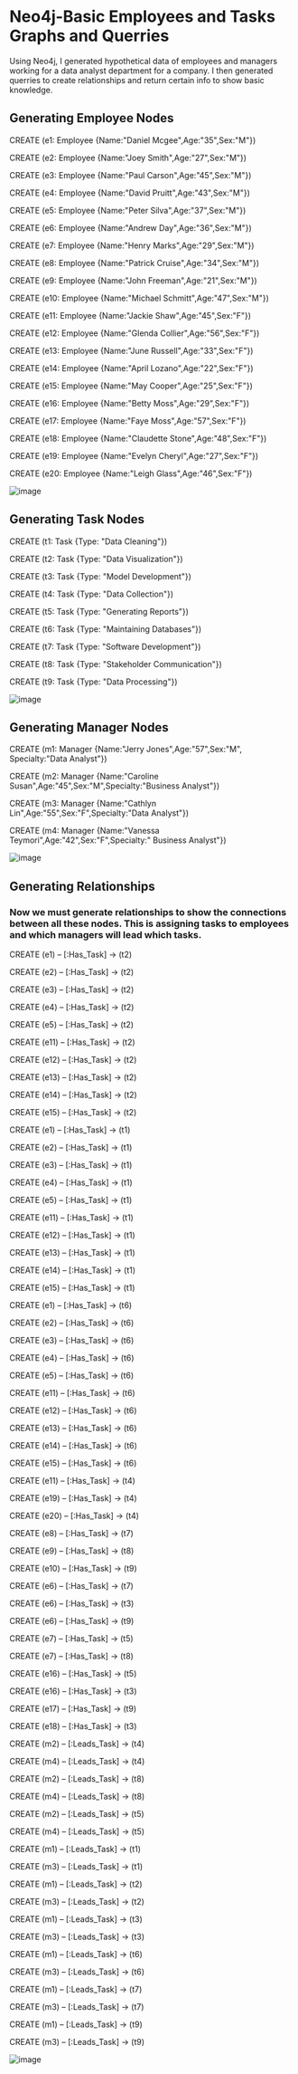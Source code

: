 # Neo4j-Basic Employees and Tasks Graphs and Querries
 Using Neo4j, I generated hypothetical data of employees and managers working for a data analyst department for a company. I then generated querries to create relationships and return certain info to show basic knowledge.
## Generating Employee Nodes
CREATE (e1: Employee {Name:"Daniel Mcgee",Age:"35",Sex:"M"})

CREATE (e2: Employee {Name:"Joey Smith",Age:"27",Sex:"M"})

CREATE (e3: Employee {Name:"Paul Carson",Age:"45",Sex:"M"})

CREATE (e4: Employee {Name:"David Pruitt",Age:"43",Sex:"M"})

CREATE (e5: Employee {Name:"Peter Silva",Age:"37",Sex:"M"})

CREATE (e6: Employee {Name:"Andrew Day",Age:"36",Sex:"M"})

CREATE (e7: Employee {Name:"Henry Marks",Age:"29",Sex:"M"})

CREATE (e8: Employee {Name:"Patrick Cruise",Age:"34",Sex:"M"})

CREATE (e9: Employee {Name:"John Freeman",Age:"21",Sex:"M"})

CREATE (e10: Employee {Name:"Michael Schmitt",Age:"47",Sex:"M"})

CREATE (e11: Employee {Name:"Jackie Shaw",Age:"45",Sex:"F"})

CREATE (e12: Employee {Name:"Glenda Collier",Age:"56",Sex:"F"})

CREATE (e13: Employee {Name:"June Russell",Age:"33",Sex:"F"})

CREATE (e14: Employee {Name:"April Lozano",Age:"22",Sex:"F"})

CREATE (e15: Employee {Name:"May Cooper",Age:"25",Sex:"F"})

CREATE (e16: Employee {Name:"Betty Moss",Age:"29",Sex:"F"})

CREATE (e17: Employee {Name:"Faye Moss",Age:"57",Sex:"F"})

CREATE (e18: Employee {Name:"Claudette Stone",Age:"48",Sex:"F"})

CREATE (e19: Employee {Name:"Evelyn Cheryl",Age:"27",Sex:"F"})

CREATE (e20: Employee {Name:"Leigh Glass",Age:"46",Sex:"F"})


![image](https://user-images.githubusercontent.com/99159437/162141866-4601fb0b-98fe-4ff6-a04c-2ac53ec48575.png)

## Generating Task Nodes
CREATE (t1: Task {Type: "Data Cleaning"})

CREATE (t2: Task {Type: "Data Visualization"})

CREATE (t3: Task {Type: "Model Development"})

CREATE (t4: Task {Type: "Data Collection"})

CREATE (t5: Task {Type: "Generating Reports"})

CREATE (t6: Task {Type: "Maintaining Databases"})

CREATE (t7: Task {Type: "Software Development"})

CREATE (t8: Task {Type: "Stakeholder Communication"})

CREATE (t9: Task {Type: "Data Processing"})


![image](https://user-images.githubusercontent.com/99159437/162142423-0d9a63f7-427f-49ce-b06d-b3f8e3aa3528.png)

## Generating Manager Nodes
CREATE (m1: Manager {Name:"Jerry Jones",Age:"57",Sex:"M", Specialty:"Data Analyst"})

CREATE (m2: Manager {Name:"Caroline Susan",Age:"45",Sex:"M",Specialty:"Business Analyst"})

CREATE (m3: Manager {Name:"Cathlyn Lin",Age:"55",Sex:"F",Specialty:"Data Analyst"})

CREATE (m4: Manager {Name:"Vanessa Teymori",Age:"42",Sex:"F",Specialty:" Business Analyst"})

![image](https://user-images.githubusercontent.com/99159437/162142899-3195fee1-109e-420d-8be4-43837929da41.png)

## Generating Relationships
### Now we must generate relationships to show the connections between all these nodes. This is assigning tasks to employees and which managers will lead which tasks.
CREATE (e1) – [:Has_Task] -> (t2)

CREATE (e2) – [:Has_Task] -> (t2)

CREATE (e3) – [:Has_Task] -> (t2)

CREATE (e4) – [:Has_Task] -> (t2)

CREATE (e5) – [:Has_Task] -> (t2)

CREATE (e11) – [:Has_Task] -> (t2)

CREATE (e12) – [:Has_Task] -> (t2)

CREATE (e13) – [:Has_Task] -> (t2)

CREATE (e14) – [:Has_Task] -> (t2)

CREATE (e15) – [:Has_Task] -> (t2)

CREATE (e1) – [:Has_Task] -> (t1)

CREATE (e2) – [:Has_Task] -> (t1)

CREATE (e3) – [:Has_Task] -> (t1)

CREATE (e4) – [:Has_Task] -> (t1)

CREATE (e5) – [:Has_Task] -> (t1)

CREATE (e11) – [:Has_Task] -> (t1)

CREATE (e12) – [:Has_Task] -> (t1)

CREATE (e13) – [:Has_Task] -> (t1)

CREATE (e14) – [:Has_Task] -> (t1)

CREATE (e15) – [:Has_Task] -> (t1)

CREATE (e1) – [:Has_Task] -> (t6)

CREATE (e2) – [:Has_Task] -> (t6)

CREATE (e3) – [:Has_Task] -> (t6)

CREATE (e4) – [:Has_Task] -> (t6)

CREATE (e5) – [:Has_Task] -> (t6)

CREATE (e11) – [:Has_Task] -> (t6)

CREATE (e12) – [:Has_Task] -> (t6)

CREATE (e13) – [:Has_Task] -> (t6)

CREATE (e14) – [:Has_Task] -> (t6)

CREATE (e15) – [:Has_Task] -> (t6)

CREATE (e11) – [:Has_Task] -> (t4)

CREATE (e19) – [:Has_Task] -> (t4)

CREATE (e20) – [:Has_Task] -> (t4)

CREATE (e8) – [:Has_Task] -> (t7)

CREATE (e9) – [:Has_Task] -> (t8)

CREATE (e10) – [:Has_Task] -> (t9)

CREATE (e6) – [:Has_Task] -> (t7)

CREATE (e6) – [:Has_Task] -> (t3)

CREATE (e6) – [:Has_Task] -> (t9)

CREATE (e7) – [:Has_Task] -> (t5)

CREATE (e7) – [:Has_Task] -> (t8)

CREATE (e16) – [:Has_Task] -> (t5)

CREATE (e16) – [:Has_Task] -> (t3)

CREATE (e17) – [:Has_Task] -> (t9)

CREATE (e18) – [:Has_Task] -> (t3)

CREATE (m2) – [:Leads_Task] -> (t4)

CREATE (m4) – [:Leads_Task] -> (t4)

CREATE (m2) – [:Leads_Task] -> (t8)

CREATE (m4) – [:Leads_Task] -> (t8)

CREATE (m2) – [:Leads_Task] -> (t5)

CREATE (m4) – [:Leads_Task] -> (t5)

CREATE (m1) – [:Leads_Task] -> (t1)

CREATE (m3) – [:Leads_Task] -> (t1)

CREATE (m1) – [:Leads_Task] -> (t2)

CREATE (m3) – [:Leads_Task] -> (t2)

CREATE (m1) – [:Leads_Task] -> (t3)

CREATE (m3) – [:Leads_Task] -> (t3)

CREATE (m1) – [:Leads_Task] -> (t6)

CREATE (m3) – [:Leads_Task] -> (t6)

CREATE (m1) – [:Leads_Task] -> (t7)

CREATE (m3) – [:Leads_Task] -> (t7)

CREATE (m1) – [:Leads_Task] -> (t9)

CREATE (m3) – [:Leads_Task] -> (t9)

![image](https://user-images.githubusercontent.com/99159437/162146880-98deb0c8-b5bd-4b95-b680-3063f41fddef.png)
